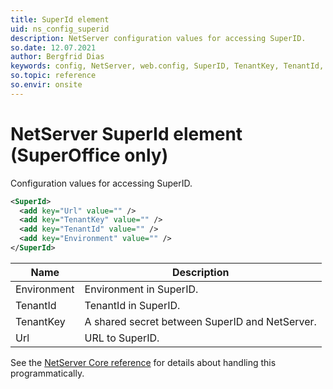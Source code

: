 ```yaml
---
title: SuperId element
uid: ns_config_superid
description: NetServer configuration values for accessing SuperID.
so.date: 12.07.2021
author: Bergfrid Dias
keywords: config, NetServer, web.config, SuperID, TenantKey, TenantId, Environment
so.topic: reference
so.envir: onsite
---
```


# NetServer SuperId element (SuperOffice only)

Configuration values for accessing SuperID.

```XML
<SuperId>
  <add key="Url" value="" />
  <add key="TenantKey" value="" />
  <add key="TenantId" value="" />
  <add key="Environment" value="" />
</SuperId>
```

| Name | Description |
|---|---|
| Environment | Environment in SuperID. |
| TenantId | TenantId in SuperID. |
| TenantKey | A shared secret between SuperID and NetServer. |
| Url | URL to SuperID. |

See the [NetServer Core reference][1] for details about handling this programmatically.

<!-- Referenced links -->
[1]: <xref:SuperOffice.Configuration.ConfigFile.SuperId>
